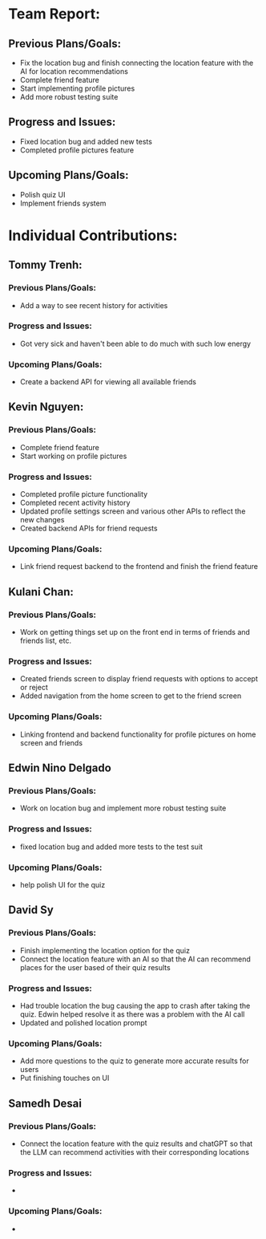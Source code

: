 # Team Report:
## Previous Plans/Goals:
- Fix the location bug and finish connecting the location feature with the AI for location recommendations
- Complete friend feature
- Start implementing profile pictures
- Add more robust testing suite
## Progress and Issues:
- Fixed location bug and added new tests
- Completed profile pictures feature
## Upcoming Plans/Goals:
- Polish quiz UI
- Implement friends system
  
# Individual Contributions: 
## Tommy Trenh:
### Previous Plans/Goals:
- Add a way to see recent history for activities
### Progress and Issues:
- Got very sick and haven't been able to do much with such low energy
### Upcoming Plans/Goals:
- Create a backend API for viewing all available friends
## Kevin Nguyen: 
### Previous Plans/Goals:
- Complete friend feature
- Start working on profile pictures
### Progress and Issues:
- Completed profile picture functionality
- Completed recent activity history
- Updated profile settings screen and various other APIs to reflect the new changes
- Created backend APIs for friend requests
### Upcoming Plans/Goals:
- Link friend request backend to the frontend and finish the friend feature
## Kulani Chan: 
### Previous Plans/Goals:
- Work on getting things set up on the front end in terms of friends and friends list, etc.
### Progress and Issues:
- Created friends screen to display friend requests with options to accept or reject
- Added navigation from the home screen to get to the friend screen 
### Upcoming Plans/Goals:
- Linking frontend and backend functionality for profile pictures on home screen and friends
## Edwin Nino Delgado
### Previous Plans/Goals:
- Work on location bug and implement more robust testing suite
### Progress and Issues:
- fixed location bug and added more tests to the test suit
### Upcoming Plans/Goals:
- help polish UI for the quiz
## David Sy
### Previous Plans/Goals:
- Finish implementing the location option for the quiz
- Connect the location feature with an AI so that the AI can recommend places for the user based of their quiz results
### Progress and Issues:
- Had trouble location the bug causing the app to crash after taking the quiz. Edwin helped resolve it as there was a problem with the AI call
- Updated and polished location prompt
### Upcoming Plans/Goals:
- Add more questions to the quiz to generate more accurate results for users
- Put finishing touches on UI
## Samedh Desai
### Previous Plans/Goals:
- Connect the location feature with the quiz results and chatGPT so that the LLM can recommend activities with their corresponding locations
### Progress and Issues:
-
### Upcoming Plans/Goals:
-
